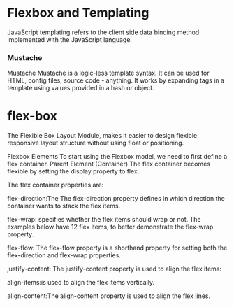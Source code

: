 #  Flexbox and Templating
JavaScript templating refers to the client side data binding method implemented with the JavaScript language.

 ### Mustache
Mustache Mustache is a logic-less template syntax. It can be used for HTML, config files, source code - anything. It works by expanding tags in a template using values provided in a hash or object.


# flex-box
The Flexible Box Layout Module, makes it easier to design flexible responsive layout structure without using float or positioning.

Flexbox Elements
To start using the Flexbox model, we need to first define a flex container. Parent Element (Container) The flex container becomes flexible by setting the display property to flex.

The flex container properties are:

flex-direction:The The flex-direction property defines in which direction the container wants to stack the flex items.

flex-wrap: specifies whether the flex items should wrap or not. The examples below have 12 flex items, to better demonstrate the flex-wrap property.

flex-flow: The flex-flow property is a shorthand property for setting both the flex-direction and flex-wrap properties.

justify-content: The justify-content property is used to align the flex items:

align-items:is used to align the flex items vertically.

align-content:The align-content property is used to align the flex lines.
